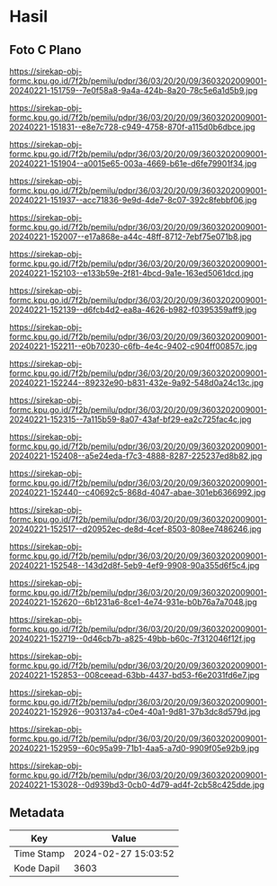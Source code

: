 # Hasil

## Foto C Plano

https://sirekap-obj-formc.kpu.go.id/7f2b/pemilu/pdpr/36/03/20/20/09/3603202009001-20240221-151759--7e0f58a8-9a4a-424b-8a20-78c5e6a1d5b9.jpg

https://sirekap-obj-formc.kpu.go.id/7f2b/pemilu/pdpr/36/03/20/20/09/3603202009001-20240221-151831--e8e7c728-c949-4758-870f-a115d0b6dbce.jpg

https://sirekap-obj-formc.kpu.go.id/7f2b/pemilu/pdpr/36/03/20/20/09/3603202009001-20240221-151904--a0015e65-003a-4669-b61e-d6fe79901f34.jpg

https://sirekap-obj-formc.kpu.go.id/7f2b/pemilu/pdpr/36/03/20/20/09/3603202009001-20240221-151937--acc71836-9e9d-4de7-8c07-392c8febbf06.jpg

https://sirekap-obj-formc.kpu.go.id/7f2b/pemilu/pdpr/36/03/20/20/09/3603202009001-20240221-152007--e17a868e-a44c-48ff-8712-7ebf75e071b8.jpg

https://sirekap-obj-formc.kpu.go.id/7f2b/pemilu/pdpr/36/03/20/20/09/3603202009001-20240221-152103--e133b59e-2f81-4bcd-9a1e-163ed5061dcd.jpg

https://sirekap-obj-formc.kpu.go.id/7f2b/pemilu/pdpr/36/03/20/20/09/3603202009001-20240221-152139--d6fcb4d2-ea8a-4626-b982-f0395359aff9.jpg

https://sirekap-obj-formc.kpu.go.id/7f2b/pemilu/pdpr/36/03/20/20/09/3603202009001-20240221-152211--e0b70230-c6fb-4e4c-9402-c904ff00857c.jpg

https://sirekap-obj-formc.kpu.go.id/7f2b/pemilu/pdpr/36/03/20/20/09/3603202009001-20240221-152244--89232e90-b831-432e-9a92-548d0a24c13c.jpg

https://sirekap-obj-formc.kpu.go.id/7f2b/pemilu/pdpr/36/03/20/20/09/3603202009001-20240221-152315--7a115b59-8a07-43af-bf29-ea2c725fac4c.jpg

https://sirekap-obj-formc.kpu.go.id/7f2b/pemilu/pdpr/36/03/20/20/09/3603202009001-20240221-152408--a5e24eda-f7c3-4888-8287-225237ed8b82.jpg

https://sirekap-obj-formc.kpu.go.id/7f2b/pemilu/pdpr/36/03/20/20/09/3603202009001-20240221-152440--c40692c5-868d-4047-abae-301eb6366992.jpg

https://sirekap-obj-formc.kpu.go.id/7f2b/pemilu/pdpr/36/03/20/20/09/3603202009001-20240221-152517--d20952ec-de8d-4cef-8503-808ee7486246.jpg

https://sirekap-obj-formc.kpu.go.id/7f2b/pemilu/pdpr/36/03/20/20/09/3603202009001-20240221-152548--143d2d8f-5eb9-4ef9-9908-90a355d6f5c4.jpg

https://sirekap-obj-formc.kpu.go.id/7f2b/pemilu/pdpr/36/03/20/20/09/3603202009001-20240221-152620--6b1231a6-8ce1-4e74-931e-b0b76a7a7048.jpg

https://sirekap-obj-formc.kpu.go.id/7f2b/pemilu/pdpr/36/03/20/20/09/3603202009001-20240221-152719--0d46cb7b-a825-49bb-b60c-7f312046f12f.jpg

https://sirekap-obj-formc.kpu.go.id/7f2b/pemilu/pdpr/36/03/20/20/09/3603202009001-20240221-152853--008ceead-63bb-4437-bd53-f6e2031fd6e7.jpg

https://sirekap-obj-formc.kpu.go.id/7f2b/pemilu/pdpr/36/03/20/20/09/3603202009001-20240221-152926--903137a4-c0e4-40a1-9d81-37b3dc8d579d.jpg

https://sirekap-obj-formc.kpu.go.id/7f2b/pemilu/pdpr/36/03/20/20/09/3603202009001-20240221-152959--60c95a99-71b1-4aa5-a7d0-9909f05e92b9.jpg

https://sirekap-obj-formc.kpu.go.id/7f2b/pemilu/pdpr/36/03/20/20/09/3603202009001-20240221-153028--0d939bd3-0cb0-4d79-ad4f-2cb58c425dde.jpg


## Metadata

| Key        | Value               |
| ---------- | ------------------- |
| Time Stamp | 2024-02-27 15:03:52 |
| Kode Dapil | 3603                |



